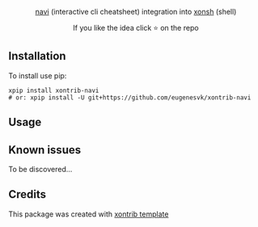 <p align="center">
<a href="https://github.com/denisidoro/navi">navi</a> (interactive cli cheatsheet) integration into <a href="https://xon.sh/">xonsh</a> (shell)
</p>

<p align="center">  
If you like the idea click ⭐ on the repo
</p>


## Installation

To install use pip:

```xsh
xpip install xontrib-navi
# or: xpip install -U git+https://github.com/eugenesvk/xontrib-navi
```

## Usage

## Known issues

To be discovered...

## Credits

This package was created with [xontrib template](https://github.com/xonsh/xontrib-template)
